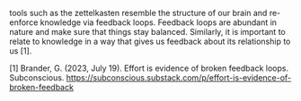 
tools such as the zettelkasten resemble the structure of our brain and re-enforce knowledge via feedback loops. Feedback loops are abundant in nature and make sure that things stay balanced. Similarly, it is important to relate to knowledge in a way that gives us feedback about its relationship to us [1]. 


[1] Brander, G. (2023, July 19). Effort is evidence of broken feedback loops. Subconscious. https://subconscious.substack.com/p/effort-is-evidence-of-broken-feedback